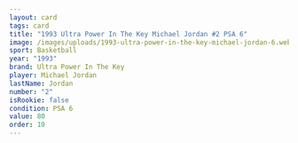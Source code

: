 ```yaml
---
layout: card
tags: card
title: "1993 Ultra Power In The Key Michael Jordan #2 PSA 6"
image: /images/uploads/1993-ultra-power-in-the-key-michael-jordan-6.webp
sport: Basketball
year: "1993"
brand: Ultra Power In The Key
player: Michael Jordan
lastName: Jordan
number: "2"
isRookie: false
condition: PSA 6
value: 80
order: 10
---
```

